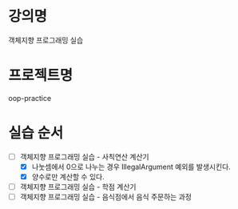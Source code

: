 
# 강의명
객체지향 프로그래밍 실습

# 프로젝트명
oop-practice

# 실습 순서
- [ ] 객체지향 프로그래밍 실습 - 사칙연산 계산기
  - [x] 나눗셈에서 0으로 나누는 경우 IllegalArgument 예외를 발생시킨다.
  - [x] 양수로만 계산할 수 있다.
- [ ] 객체지향 프로그래밍 실습 - 학점 계산기
- [ ] 객체지향 프로그래밍 실습 - 음식점에서 음식 주문하는 과정